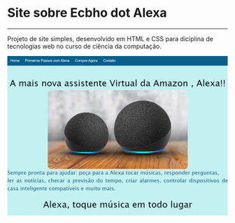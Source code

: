 # Site sobre Ecbho dot Alexa
***

Projeto de site simples, desenvolvido em HTML e CSS para diciplina de tecnologias web no curso de ciência da computação.


![preview](https://github.com/FortunatoRoncholeta/Projetinhos/blob/main/Site-HTML/Site.png)
